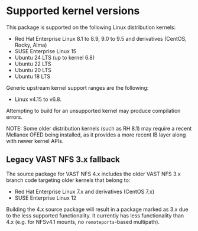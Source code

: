 # Supported kernel versions

This package is supported on the following Linux distribution kernels:

- Red Hat Enterprise Linux 8.1 to 8.9, 9.0 to 9.5 and derivatives (CentOS, Rocky, Alma)
- SUSE Enterprise Linux 15
- Ubuntu 24 LTS (up to kernel 6.8)
- Ubuntu 22 LTS
- Ubuntu 20 LTS
- Ubuntu 18 LTS

Generic upstream kernel support ranges are the following:

- Linux v4.15 to v6.8.

Attempting to build for an unsupported kernel may produce compilation
errors.

NOTE: Some older distribution kernels (such as RH 8.1) may require a recent
Mellanox OFED being installed, as it provides a more recent IB layer along with
newer kernel APIs.


## Legacy VAST NFS 3.x fallback

The source package for VAST NFS 4.x includes the older VAST NFS 3.x branch
code targeting older kernels that belong to:

- Red Hat Enterprise Linux 7.x and derivatives (CentOS 7.x)
- SUSE Enterprise Linux 12

Building the 4.x source package will result in a package marked as 3.x due to
the less supported functionality. It currently has less functionality than 4.x
(e.g. for NFSv4.1 mounts, no `remoteports`-based multipath).

